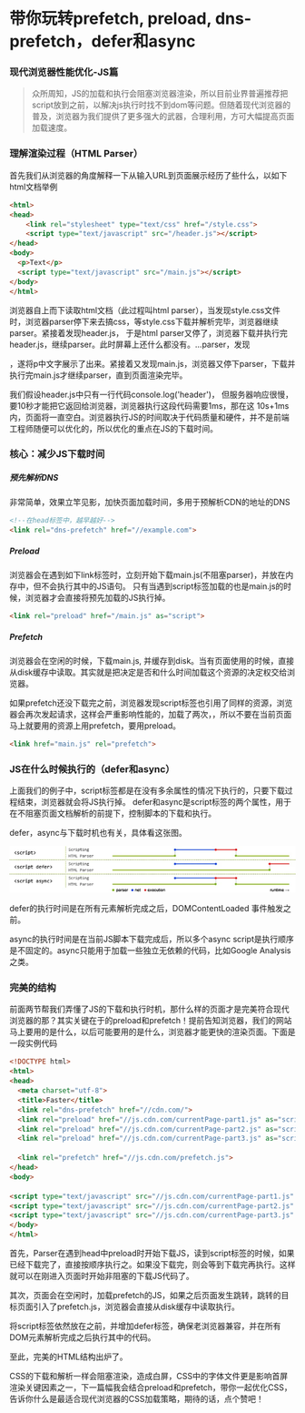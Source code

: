 # 带你玩转prefetch, preload, dns-prefetch，defer和async

### 现代浏览器性能优化-JS篇

> 众所周知，JS的加载和执行会阻塞浏览器渲染，所以目前业界普遍推荐把script放到</body>之前，以解决js执行时找不到dom等问题。但随着现代浏览器的普及，浏览器为我们提供了更多强大的武器，合理利用，方可大幅提高页面加载速度。


### 理解渲染过程（HTML Parser）

首先我们从浏览器的角度解释一下从输入URL到页面展示经历了些什么，以如下html文档举例

```html
<html>
<head>
    <link rel="stylesheet" type="text/css" href="/style.css">
    <script type="text/javascript" src="/header.js"></script>
</head>
<body>
  <p>Text</p>
  <script type="text/javascript" src="/main.js"></script>
</body>
</html>
```

浏览器自上而下读取html文档（此过程叫html parser），当发现style.css文件时，浏览器parser停下来去搞css，等style.css下载并解析完毕，浏览器继续parser。紧接着发现header.js， 于是html parser又停了，浏览器下载并执行完header.js，继续parser。此时屏幕上还什么都没有。...parser，发现<p>，遂将p中文字展示了出来。紧接着又发现main.js，浏览器又停下parser，下载并执行完main.js才继续parser，直到页面渲染完毕。

我们假设header.js中只有一行代码console.log('header')， 但服务器响应很慢，要10秒才能把它返回给浏览器，浏览器执行这段代码需要1ms，那在这 10s+1ms 内，页面将一直空白。浏览器执行JS的时间取决于代码质量和硬件，并不是前端工程师随便可以优化的，所以优化的重点在JS的下载时间。


### 核心：减少JS下载时间

##### 预先解析DNS

非常简单，效果立竿见影，加快页面加载时间，多用于预解析CDN的地址的DNS

```html
<!--在head标签中，越早越好-->
<link rel="dns-prefetch" href="//example.com">
```

##### Preload

浏览器会在遇到如下link标签时，立刻开始下载main.js(不阻塞parser)，并放在内存中，但不会执行其中的JS语句。
只有当遇到script标签加载的也是main.js的时候，浏览器才会直接将预先加载的JS执行掉。


```html
<link rel="preload" href="/main.js" as="script">
```

##### Prefetch

浏览器会在空闲的时候，下载main.js, 并缓存到disk。当有页面使用的时候，直接从disk缓存中读取。其实就是把决定是否和什么时间加载这个资源的决定权交给浏览器。

如果prefetch还没下载完之前，浏览器发现script标签也引用了同样的资源，浏览器会再次发起请求，这样会严重影响性能的，加载了两次，，所以不要在当前页面马上就要用的资源上用prefetch，要用preload。

```html
<link href="main.js" rel="prefetch">
```

### JS在什么时候执行的（defer和async）

上面我们的例子中，script标签都是在没有多余属性的情况下执行的，只要下载过程结束，浏览器就会将JS执行掉。
defer和async是script标签的两个属性，用于在不阻塞页面文档解析的前提下，控制脚本的下载和执行。

defer，async与下载时机也有关，具体看这张图。

![](../imgs/defer.webp)

defer的执行时间是在所有元素解析完成之后，DOMContentLoaded 事件触发之前。

async的执行时间是在当前JS脚本下载完成后，所以多个async script是执行顺序是不固定的。async只能用于加载一些独立无依赖的代码，比如Google Analysis之类。

### 完美的结构

前面两节帮我们弄懂了JS的下载和执行时机，那什么样的页面才是完美符合现代浏览器的那？其实关键在于的preload和prefetch！提前告知浏览器，我们的网站马上要用的是什么，以后可能要用的是什么，浏览器才能更快的渲染页面。下面是一段实例代码

```html
<!DOCTYPE html>
<html>
<head>
  <meta charset="utf-8">
  <title>Faster</title>
  <link rel="dns-prefetch" href="//cdn.com/">
  <link rel="preload" href="//js.cdn.com/currentPage-part1.js" as="script">
  <link rel="preload" href="//js.cdn.com/currentPage-part2.js" as="script">
  <link rel="preload" href="//js.cdn.com/currentPage-part3.js" as="script">

  <link rel="prefetch" href="//js.cdn.com/prefetch.js">
</head>
<body>

<script type="text/javascript" src="//js.cdn.com/currentPage-part1.js" defer></script>
<script type="text/javascript" src="//js.cdn.com/currentPage-part2.js" defer></script>
<script type="text/javascript" src="//js.cdn.com/currentPage-part3.js" defer></script>
</body>
</html>
```

首先，Parser在遇到head中preload时开始下载JS，读到script标签的时候，如果已经下载完了，直接按顺序执行之。如果没下载完，则会等到下载完再执行。这样就可以在刚进入页面时开始非阻塞的下载JS代码了。

其次，页面会在空闲时，加载prefetch的JS，如果之后页面发生跳转，跳转的目标页面引入了prefetch.js，浏览器会直接从disk缓存中读取执行。

将script标签依然放在</body>之前，并增加defer标签，确保老浏览器兼容，并在所有DOM元素解析完成之后执行其中的代码。

至此，完美的HTML结构出炉了。

CSS的下载和解析一样会阻塞渲染，造成白屏，CSS中的字体文件更是影响首屏渲染关键因素之一，下一篇幅我会结合preload和prefetch，带你一起优化CSS，告诉你什么是最适合现代浏览器的CSS加载策略，期待的话，点个赞吧！





